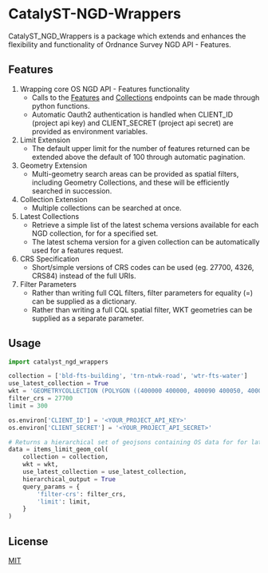# CatalyST-NGD-Wrappers

CatalyST_NGD_Wrappers is a package which extends and enhances the flexibility and functionality of Ordnance Survey NGD API - Features.

## Features

1. Wrapping core OS NGD API - Features functionality
    - Calls to the [Features](https://docs.os.uk/osngd/getting-started/access-the-os-ngd-api/os-ngd-api-features/technical-specification/features) and [Collections](https://docs.os.uk/osngd/getting-started/access-the-os-ngd-api/os-ngd-api-features/technical-specification/collections) endpoints can be made through python functions.
    - Automatic Oauth2 authentication is handled when CLIENT_ID (project api key) and CLIENT_SECRET (project api secret) are provided as environment variables.
2. Limit Extension
     - The default upper limit for the number of features returned can be extended above the default of 100 through automatic pagination.
3. Geometry Extension
    - Multi-geometry search areas can be provided as spatial filters, including Geometry Collections, and these will be efficiently searched in succession.
4. Collection Extension
    - Multiple collections can be searched at once.
5. Latest Collections
    - Retrieve a simple list of the latest schema versions available for each NGD collection, for for a specified set.
    - The latest schema version for a given collection can be automatically used for a features request.
6. CRS Specification
    - Short/simple versions of CRS codes can be used (eg. 27700, 4326, CRS84) instead of the full URIs.
7. Filter Parameters
    - Rather than writing full CQL filters, filter parameters for equality (=) can be supplied as a dictionary.
    - Rather than writing a full CQL spatial filter, WKT geometries can be supplied as a separate parameter.

## Usage

```python
import catalyst_ngd_wrappers

collection = ['bld-fts-building', 'trn-ntwk-road', 'wtr-fts-water']
use_latest_collection = True
wkt = 'GEOMETRYCOLLECTION (POLYGON ((400000 400000, 400090 400050, 400050 400000, 400000 40050, 400000 400000)), LINESTRING(399990 399990, 399000 399000))'
filter_crs = 27700
limit = 300

os.environ['CLIENT_ID'] = '<YOUR_PROJECT_API_KEY>'
os.environ['CLIENT_SECRET'] = '<YOUR_PROJECT_API_SECRET>'

# Returns a hierarchical set of geojsons containing OS data for for latest versions of selected collections, for the set of search areas provided'
data = items_limit_geom_col(
    collection = collection,
    wkt = wkt,
    use_latest_collection = use_latest_collection,
    hierarchical_output = True
    query_params = {
        'filter-crs': filter_crs,
        'limit': limit,
    }
)
```

## License

[MIT](https://choosealicense.com/licenses/mit/)